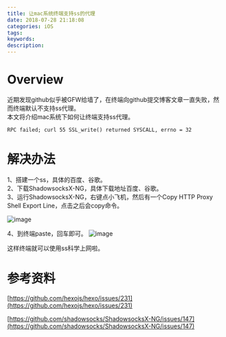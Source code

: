 ```yaml
---
title: 让mac系统终端支持ss的代理
date: 2018-07-28 21:18:08
categories: iOS
tags:
keywords: 
description:
---
```


# Overview
近期发现github似乎被GFW给墙了，在终端向github提交博客文章一直失败，然而终端默认不支持ss代理。  
本文将介绍mac系统下如何让终端支持ss代理。


```
RPC failed; curl 55 SSL_write() returned SYSCALL, errno = 32
```

<!-- more -->

# 解决办法
1、搭建一个ss，具体的百度、谷歌。  
2、下载ShadowsocksX-NG，具体下载地址百度、谷歌。  
3、运行ShadowsocksX-NG，右键点小飞机，然后有一个Copy HTTP Proxy Shell Export Line，点击之后会copy命令。

![image](http://ojgg6fpio.bkt.clouddn.com/6B8B6DA9-C3E3-4BCF-986F-36B12CE02B68.png)  

4、到终端paste，回车即可。
![image](http://ojgg6fpio.bkt.clouddn.com/FF6D32B9-166B-4517-B6BF-B8B599AC3FDC.png)

这样终端就可以使用ss科学上网啦。

# 参考资料
[https://github.com/hexojs/hexo/issues/231](https://github.com/hexojs/hexo/issues/231)  

[https://github.com/shadowsocks/ShadowsocksX-NG/issues/147](https://github.com/shadowsocks/ShadowsocksX-NG/issues/147)
